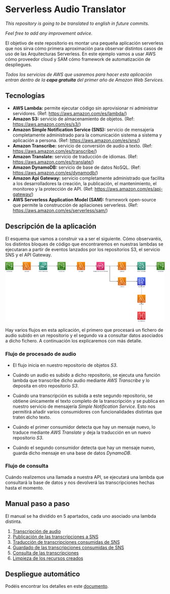 # Serverless Audio Translator

*This repository is going to be translated to english in future commits.*

*Feel free to add any improvement advice.*

El objetivo de este repositorio es montar una pequeña aplicación serverless que nos sirva cómo primera aproximación para observar distintos casos de uso de las Arquitecturas Serverless. En este ejemplo vamos a usar AWS cómo proveedor cloud y SAM cómo framework de automatización de despliegues.

*Todos los servicios de AWS que usaremos para hacer esta aplicación entran dentro de la **capa gratuita** del primer año de Amazon Web Services.*

## Tecnologías

* **AWS Lambda:** permite ejecutar código sin aprovisionar ni administrar servidores. (Ref: https://aws.amazon.com/es/lambda/)
* **Amazon S3:** servicio de almacenamiento de objetos. (Ref: https://aws.amazon.com/es/s3/)
* **Amazon Simple Notification Service (SNS):** servicio de mensajería completamente administrado para la comunicación sistema a sistema y aplicación a persona. (Ref: https://aws.amazon.com/es/sns/)
* **Amazon Transcribe:** servicio de conversión de audio a texto. (Ref: https://aws.amazon.com/es/transcribe/)
* **Amazon Translate:** servicio de traducción de idiomas. (Ref: https://aws.amazon.com/es/translate/)
* **Amazon DynamoDB:** servicio de base de datos NoSQL. (Ref: https://aws.amazon.com/es/dynamodb/)
* **Amazon Api Gateway:** servicio completamente administrado que facilita a los desarrolladores la creación, la publicación, el mantenimiento, el monitoreo y la protección de API. (Ref: https://aws.amazon.com/es/api-gateway/)
* **AWS Serverless Application Model (SAM):** framework open-source que permite la construcción de apliaciones serverless.  (Ref: https://aws.amazon.com/es/serverless/sam/)

## Descripción de la aplicación

El esquema que vamos a construir va a ser el siguiente. Cómo observaréis, los distintos bloques de código que encontraremos en nuestras lambdas se ejecutaran a partir de eventos lanzados por los repositorios S3, el servicio SNS y el API Gateway.

![Application diagram](./documentation-images/Serverless_Audio_Translator.png)

Hay varios flujos en esta aplicación, el primero que procesará un fichero de audio subido en un repositorio y el segundo va a consultar datos asociados a dicho fichero. A continuación los explicaremos con más detalle.

### Flujo de procesado de audio

* El flujo inicia en nuestro repositorio de objetos *S3*. 

* Cuándo un audio es subido a dicho repositorio, se ejecuta una función lambda que transcribe dicho audio mediante *AWS Transcribe* y lo deposita en otro repositorio *S3*.

* Cuándo una transcripción es subida a este segundo repositorio, se obtiene únicamente el texto completo de la transcripción y se publica en nuestro servicio de mensajería *Simple Notification Service*. Esto nos permitirá añadir varios consumidores con funcionalidades distintas que traten dicho texto.

* Cuándo el primer consumidor detecta que hay un mensaje nuevo, lo traduce mediante *AWS Translate* y deja la traducción en un nuevo repositorio *S3*.

* Cuándo el segundo consumidor detecta que hay un mensaje nuevo, guarda dicho mensaje en una base de datos *DynamoDB*.

### Flujo de consulta

Cuándo realizemos una llamada a nuestra API, se ejecutará una lambda que consultará la base de datos y nos devolverá las transcripciones hechas hasta el momento.

## Manual paso a paso

El manual se ha dividido en 5 apartados, cada uno asociado una lambda distinta.

1. [Transcripción de audio](./01-transcribe-audio-and-send-transcription-to-sns/send-audio-to-transcribe/guide.md)
2. [Publicación de las transcripciones a SNS](./01-transcribe-audio-and-send-transcription-to-sns/send-transcription-to-sns/guide.md)
3. [Traducción de transcripciones consumidas de SNS](./02-translate-transcription-from-sns/guide.md)
4. [Guardado de las transcripciones consumidas de SNS](./03-store-transcription-from-sns/guide.md)
5. [Consulta de las transcripciones](./04-retrieve-transcriptions-from-dynamodb/guide.md)
6. [Limpieza de los recursos creados](./clean-up.md)

## Despliegue automático

Podéis encontrar los detalles en este [documento](./AutomaticDeployment.md).
